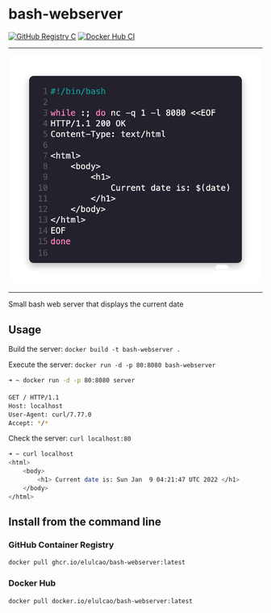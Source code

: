 # bash-webserver

[![GitHub Registry C](https://github.com/elulcao/bash-webserver/actions/workflows/github-registry.yaml/badge.svg)](https://github.com/elulcao/bash-webserver/actions/workflows/github-registry.yaml)
[![Docker Hub CI](https://github.com/elulcao/bash-webserver/actions/workflows/docker-registry.yaml/badge.svg)](https://github.com/elulcao/bash-webserver/actions/workflows/docker-registry.yaml)


---

<p
    align="center">
    <img
        src="./assets/server.png"
        alt="bash-webserver"
     />
</p>

---

Small bash web server that displays the current date

## Usage

Build the server: `docker build -t bash-webserver .`

Execute the server: `docker run -d -p 80:8080 bash-webserver`

```bash
➜ ~ docker run -d -p 80:8080 server

GET / HTTP/1.1
Host: localhost
User-Agent: curl/7.77.0
Accept: */*
```

Check the server: `curl localhost:80`

```bash
➜ ~ curl localhost
<html>
    <body>
        <h1> Current date is: Sun Jan  9 04:21:47 UTC 2022 </h1>
    </body>
</html>
```

## Install from the command line

### GitHub Container Registry

```bash
docker pull ghcr.io/elulcao/bash-webserver:latest
```

### Docker Hub

```bash
docker pull docker.io/elulcao/bash-webserver:latest
````
